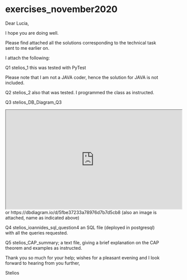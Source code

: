 # exercises_november2020

Dear Lucia, 

I hope you are doing well.

Please find attached all the solutions corresponding to the technical task sent to me earlier on.


I attach the following:


Q1
stelios_1
this was tested with PyTest

Please note that I am not a JAVA coder, hence the solution for JAVA is not included. 

Q2
stelios_2 
also that was tested.
I programmed the class as instructed.


Q3
stelios_DB_Diagram_Q3
<iframe width="560" height="315" src='https://dbdiagram.io/embed/5fbe37233a78976d7b7d5cb8'> </iframe>
or 
https://dbdiagram.io/d/5fbe37233a78976d7b7d5cb8
(also an image is attached, name as indicated above)


Q4
stelios_ioannides_sql_question4
an SQL file (deployed in postgresql) with all the queries requested.   



Q5
stelios_CAP_summary; 
a text file, giving a brief explanation on the CAP theorem and examples as instructed.  



Thank you so much for your help; 
wishes for a pleasant evening and I look forward to hearing from you further,

Stelios
